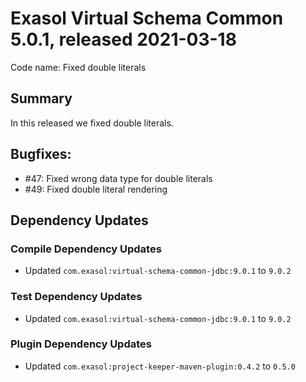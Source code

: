 # Exasol Virtual Schema Common 5.0.1, released 2021-03-18

Code name: Fixed double literals

## Summary

In this released we fixed double literals.

## Bugfixes:

* #47: Fixed wrong data type for double literals
* #49: Fixed double literal rendering

## Dependency Updates

### Compile Dependency Updates

* Updated `com.exasol:virtual-schema-common-jdbc:9.0.1` to `9.0.2`

### Test Dependency Updates

* Updated `com.exasol:virtual-schema-common-jdbc:9.0.1` to `9.0.2`

### Plugin Dependency Updates

* Updated `com.exasol:project-keeper-maven-plugin:0.4.2` to `0.5.0`
